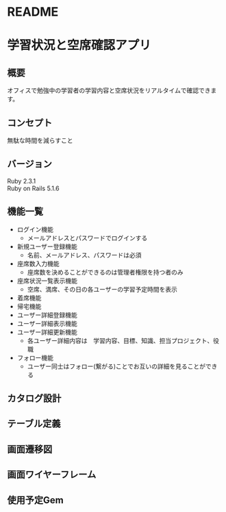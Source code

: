 # README
# 学習状況と空席確認アプリ
## 概要
オフィスで勉強中の学習者の学習内容と空席状況をリアルタイムで確認できます。
## コンセプト
無駄な時間を減らすこと
## バージョン
Ruby 2.3.1  
Ruby on Rails 5.1.6  
## 機能一覧
* ログイン機能
  * メールアドレスとパスワードでログインする
* 新規ユーザー登録機能
  * 名前、メールアドレス、パスワードは必須
* 座席数入力機能
  * 座席数を決めることができるのは管理者権限を持つ者のみ
* 座席状況一覧表示機能
  * 空席、満席、その日の各ユーザーの学習予定時間を表示
* 着席機能
* 帰宅機能
* ユーザー詳細登録機能
* ユーザー詳細表示機能
* ユーザー詳細更新機能
  * 各ユーザー詳細内容は　学習内容、目標、知識、担当プロジェクト、役職
* フォロー機能
  * ユーザー同士はフォロー(繋がる)ことでお互いの詳細を見ることができる
## カタログ設計
## テーブル定義
## 画面遷移図
## 画面ワイヤーフレーム
## 使用予定Gem
